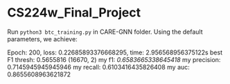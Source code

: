 # CS224w_Final_Project

Run `python3 btc_training.py` in CARE-GNN folder. Using the default parameters, we achieve:

Epoch: 200, loss: 0.22685893376668295, time: 2.956568956375122s
best F1 thresh: 0.5655816
(16670, 2)
my f1: *0.6583665338645418*
my precision: 0.7145945945945946
my recall: 0.6103416435826408
my auc: 0.8655608963621872
